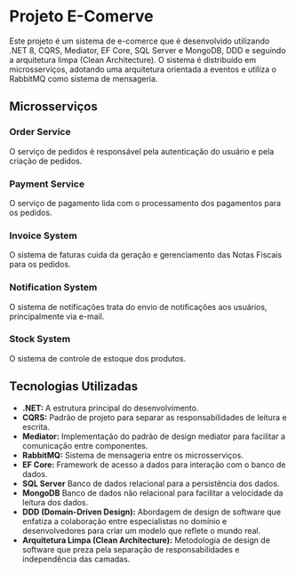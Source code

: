 # Projeto E-Comerve

Este projeto é um sistema de e-comerce que é desenvolvido utilizando .NET 8, CQRS, Mediator, EF Core, SQL Server e MongoDB, DDD e seguindo a arquitetura limpa (Clean Architecture). O sistema é distribuído em microsserviços, adotando uma arquitetura orientada a eventos e utiliza o RabbitMQ como sistema de mensageria.

## Microsserviços

### Order Service
O serviço de pedidos é responsável pela autenticação do usuário e pela criação de pedidos.

### Payment Service
O serviço de pagamento lida com o processamento dos pagamentos para os pedidos.

### Invoice System
O sistema de faturas cuida da geração e gerenciamento das Notas Fiscais para os pedidos.

### Notification System
O sistema de notificações trata do envio de notificações aos usuários, principalmente via e-mail.

### Stock System
O sistema de controle de estoque dos produtos.

## Tecnologias Utilizadas

- **.NET:** A estrutura principal do desenvolvimento.
- **CQRS:** Padrão de projeto para separar as responsabilidades de leitura e escrita.
- **Mediator:** Implementação do padrão de design mediator para facilitar a comunicação entre componentes.
- **RabbitMQ:** Sistema de mensageria entre os microsserviços.
- **EF Core:** Framework de acesso a dados para interação com o banco de dados.
- **SQL Server** Banco de dados relacional para a persistência dos dados.
- **MongoDB** Banco de dados não relacional para facilitar a velocidade da leitura dos dados.
- **DDD (Domain-Driven Design):** Abordagem de design de software que enfatiza a colaboração entre especialistas no domínio e desenvolvedores para criar um modelo que reflete o mundo real.
- **Arquitetura Limpa (Clean Architecture):** Metodologia de design de software que preza pela separação de responsabilidades e independência das camadas.



